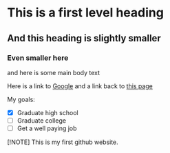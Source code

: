 # This is a first level heading
## And this heading is slightly smaller
### Even smaller here
and here is some main body text

Here is a link to [Google](https://google.com) and a link back to [this page](https://lily-skinner.github.io/)

My goals:
- [x] Graduate high school
- [ ] Graduate college
- [ ] Get a well paying job

[!NOTE]
This is my first github website.
